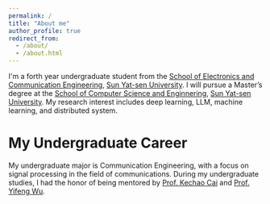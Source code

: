```yaml
---
permalink: /
title: "About me"
author_profile: true
redirect_from: 
  - /about/
  - /about.html
---
```


I'm a forth year undergraduate student from the [School of Electronics and Communication Engineering](https://sece.sysu.edu.cn/), [Sun Yat-sen University](https://www.sysu.edu.cn/). I will pursue a Master’s degree at the [School of Computer Science and Enginnering](https://cse.sysu.edu.cn/), [Sun Yat-sen University](https://www.sysu.edu.cn/). My research interest includes deep learning, LLM, machine learning, and distributed system.

My Undergraduate Career
======
My undergraduate major is Communication Engineering, with a focus on signal processing in the field of communications. During my undergraduate studies, I had the honor of being mentored by [Prof. Kechao Cai](https://sece.sysu.edu.cn/szll/js/rztx/1389939.htm) and [Prof. Yifeng Wu](https://sece.sysu.edu.cn/szll/js/zngz/1384617.htm).
